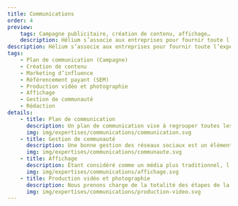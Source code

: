 ```yaml
---
title: Communications
order: 4
preview:
    tags: Campagne publicitaire, création de contenu, affichage…
    description: Hélium s’associe aux entreprises pour fournir toute l’expérience de marque et de marketing.
description: Hélium s’associe aux entreprises pour fournir toute l’expérience de marque et de marketing. Nous nous engageons à vous fournir tout ce dont votre entreprise a besoin pour réussir, de A à Z.
tags:
    - Plan de communication (Campagne)
    - Création de contenu
    - Marketing d’influence
    - Référencement payant (SEM)
    - Production vidéo et photographie
    - Affichage
    - Gestion de communauté
    - Rédaction
details:
    - title: Plan de communication
      description: Un plan de communication vise à regrouper toutes les étapes et les informations nécessaires au déploiement d’une campagne publicitaire, peu importe votre budget. On y retrouve en autre les placements sélectionnés,  la durée, les coûts, etc.
      img: img/expertises/communications/communication.svg
    - title: Gestion de communauté
      description: Une bonne gestion des réseaux sociaux est un élément primordial pour assurer la pérennité de votre marque à long terme. Les médias doivent représenter l’essence de votre marque au travers les publications et développer un lien avec votre clientèle cible.
      img: img/expertises/communications/communaute.svg
    - title: Affichage
      description: Étant considéré comme un média plus traditionnel, l’affichage reste encore aujourd’hui un excellent moyen de créer de la notoriété et de générer des clients si l’emplacement est bien choisi.
      img: img/expertises/communications/affichage.svg
    - title: Production vidéo et photographie
      description: Nous prenons charge de la totalité des étapes de la production. Notre réseau de collaborateurs nous permettent de réaliser ce dont vous avez besoin, que se soit pour les médias sociaux ou un télédiffuseur.
      img: img/expertises/communications/production-video.svg
---
```

